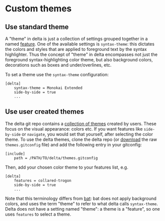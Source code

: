 # Custom themes

## Use standard theme

A "theme" in delta is just a collection of settings grouped together in a named [feature](./features-named-groups-of-settings.md). One of the available settings is `syntax-theme`: this dictates the colors and styles that are applied to foreground text by the syntax highlighter. Thus the concept of "theme" in delta encompasses not just the foreground syntax-highlighting color theme, but also background colors, decorations such as boxes and under/overlines, etc.

To set a theme use the `syntax-theme` configuration:

```gitconfig
[delta]
    syntax-theme = Monokai Extended
    side-by-side = true
    ...
```

## Use user created themes

The delta git repo contains a [collection of themes](https://github.com/dandavison/delta/blob/master/themes.gitconfig) created by users. These focus on the visual appearance: colors etc. If you want features like `side-by-side` or `navigate`, you would set that yourself, after selecting the color theme. To use the delta themes, clone the delta repo (or [download](https://raw.githubusercontent.com/dandavison/delta/master/themes.gitconfig) the raw `themes.gitconfig` file) and add the following entry in your gitconfig:

```gitconfig
[include]
    path = /PATH/TO/delta/themes.gitconfig
```

Then, add your chosen color theme to your features list, e.g.

```gitconfig
[delta]
    features = collared-trogon
    side-by-side = true
    ...
```

Note that this terminology differs from [bat](https://github.com/sharkdp/bat): bat does not apply background colors, and uses the term "theme" to refer to what delta calls `syntax-theme`. Delta does not have a setting named "theme": a theme is a "feature", so one uses `features` to select a theme.
